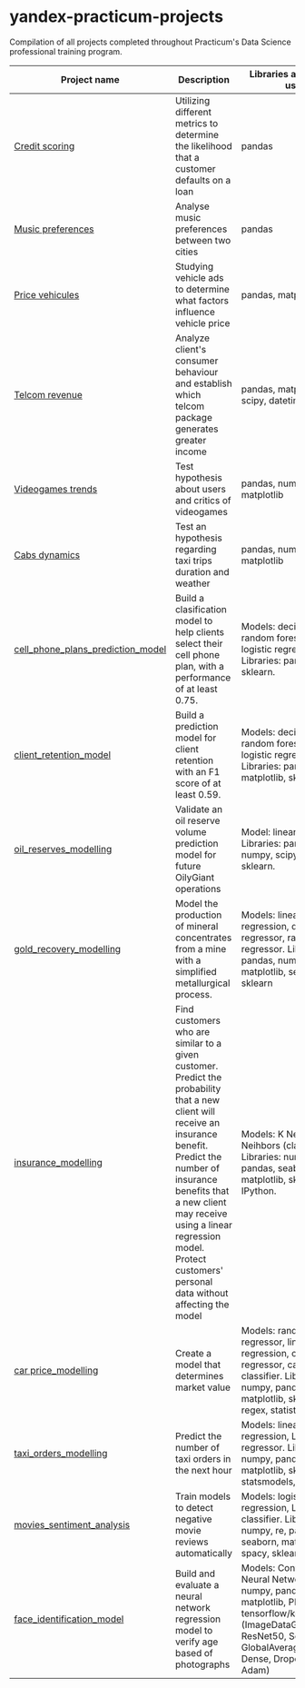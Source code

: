 # yandex-practicum-projects
Compilation of all projects completed throughout Practicum's Data Science professional training program.

Project name | Description | Libraries and Models used
------------ | ------------- | ------------- 
[Credit scoring](https://github.com/DanielPazminoV/yandex-practicum-projects/tree/main/credit_scoring) | Utilizing different metrics to determine the likelihood that a customer defaults on a loan | pandas              
[Music preferences](https://github.com/DanielPazminoV/yandex-practicum-projects/tree/main/music_preferences) | Analyse music preferences between two cities  | pandas
[Price vehicules](https://github.com/DanielPazminoV/yandex-practicum-projects/tree/main/price_vehicules) | Studying vehicle ads to determine what factors influence vehicle price | pandas, matplotlib
[Telcom revenue](https://github.com/DanielPazminoV/yandex-practicum-projects/tree/main/telcom_revenue) | Analyze client's consumer behaviour and establish which telcom package generates greater income | pandas, matplotlib, math, scipy, datetime
[Videogames trends](https://github.com/DanielPazminoV/yandex-practicum-projects/tree/main/video_games_trends) | Test hypothesis about users and critics of videogames | pandas, numpy, scipy, matplotlib
[Cabs dynamics](https://github.com/DanielPazminoV/yandex-practicum-projects/tree/main/cabs_dynamics) | Test an hypothesis regarding taxi trips duration and weather | pandas, numpy, scipy, matplotlib
[cell_phone_plans_prediction_model](https://github.com/DanielPazminoV/yandex-practicum-projects/tree/main/cell_phone_plans_prediction_model) | Build a clasification model to help clients select their cell phone plan, with a performance of at least 0.75. | Models: decision tree, random forest and logistic regression. <br> Libraries: pandas, sklearn.
[client_retention_model](https://github.com/DanielPazminoV/yandex-practicum-projects/tree/main/client_retention_model) | Build a prediction model for client retention with an F1 score of at least 0.59. | Models: decision tree, random forest and logistic regression. Libraries: pandas, matplotlib, sklearn.
[oil_reserves_modelling](https://github.com/DanielPazminoV/yandex-practicum-projects/tree/main/oil_reserves_modelling) | Validate an oil reserve volume prediction model for future OilyGiant operations | Model: linear regression. Libraries: pandas, numpy, scipy, matplotlib, sklearn.
[gold_recovery_modelling](https://github.com/DanielPazminoV/yandex-practicum-projects/tree/main/gold_recovery_modelling) | Model the production of mineral concentrates from a mine with a simplified metallurgical process. | Models: linear regression, decision tree regressor, random forest regressor. Libraries: pandas, numpy, scipy, matplotlib, seaborn, sklearn
[insurance_modelling](https://github.com/DanielPazminoV/yandex-practicum-projects/tree/main/insurance_modelling) | Find customers who are similar to a given customer. Predict the probability that a new client will receive an insurance benefit. Predict the number of insurance benefits that a new client may receive using a linear regression model. Protect customers' personal data without affecting the model| Models: K Nearest Neihbors (classifier). Libraries: numpy, pandas, seaborn, matplotlib, sklearn, math, IPython.
[car price_modelling](https://github.com/DanielPazminoV/yandex-practicum-projects/tree/main/car_price_modelling) | Create a model that determines market value | Models: random forest regressor, linear regression, catboost regressor, catboost classifier.  Libraries: numpy, pandas, seaborn, matplotlib, sklearn, math, regex, statistics, time.
[taxi_orders_modelling](https://github.com/DanielPazminoV/yandex-practicum-projects/tree/main/taxi_orders_modelling) | Predict the number of taxi orders in the next hour | Models: linear regression, LGMB regressor. Libraries: numpy, pandas, seaborn, matplotlib, sklearn, statsmodels, lightgbm.
[movies_sentiment_analysis](https://github.com/DanielPazminoV/yandex-practicum-projects/tree/main/movies_sentiment_analysis) | Train models to detect negative movie reviews automatically | Models: logistic regression, LGBM classifier.  Libraries: numpy, re, pandas, seaborn, matplotlib, nltk, spacy, sklearn, lightgbm.
[face_identification_model](https://github.com/DanielPazminoV/yandex-practicum-projects/tree/main/face_identification_model) | Build and evaluate a neural network regression model to verify age based of photographs | Models: Convolutional Neural Network  libraries: numpy, pandas, matplotlib, PIL, tensorflow/keras (ImageDataGenerator, ResNet50, Sequential, GlobalAveragePooling2D, Dense, Dropout, Flatten, Adam)
